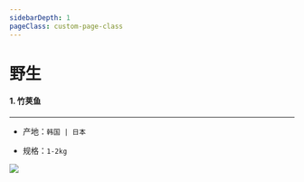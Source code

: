 ```yaml
---
sidebarDepth: 1
pageClass: custom-page-class
---
```

# 野生

#### 1. 竹荚鱼
<hr>

- 产地：`韩国 | 日本`</p>
- 规格：`1-2kg` </p>
<div class="imgb" >
 <img  src="https://yuhuawebsite.oss-cn-hongkong.aliyuncs.com/P-F-%E7%AB%B9%E8%8D%9A%E9%B1%BC.jpg"></p>
</div>